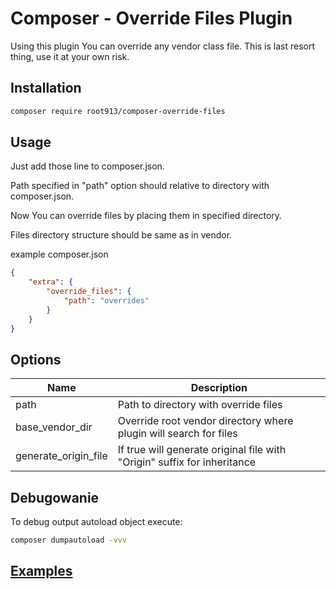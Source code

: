 # Composer - Override Files Plugin

Using this plugin You can override any vendor class file. This is last resort thing, use it at your own risk.

## Installation

```bash
composer require root913/composer-override-files
```

## Usage

Just add those line to composer.json.

Path specified in "path" option should relative to directory with composer.json.

Now You can override files by placing them in specified directory. 

Files directory structure should be same as in vendor.

example composer.json
```json
{
    "extra": {
        "override_files": {
            "path": "overrides"
        }
    }
}
```

## Options
| Name                  | Description                                                               |
| --------------------- | ------------------------------------------------------------------------- |
| path                  | Path to directory with override files                                     |
| base_vendor_dir       | Override root vendor directory where plugin will search for files         |
| generate_origin_file  | If true will generate original file with "Origin" suffix for inheritance  |

## Debugowanie

To debug output autoload object execute:
```bash
composer dumpautoload -vvv
```

## [Examples](examples)

